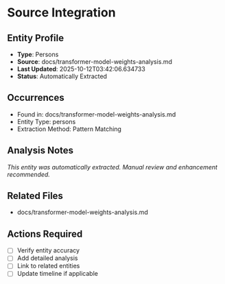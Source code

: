 # Source Integration

## Entity Profile
- **Type**: Persons
- **Source**: docs/transformer-model-weights-analysis.md
- **Last Updated**: 2025-10-12T03:42:06.634733
- **Status**: Automatically Extracted

## Occurrences
- Found in: docs/transformer-model-weights-analysis.md
- Entity Type: persons
- Extraction Method: Pattern Matching

## Analysis Notes
*This entity was automatically extracted. Manual review and enhancement recommended.*

## Related Files
- docs/transformer-model-weights-analysis.md

## Actions Required
- [ ] Verify entity accuracy
- [ ] Add detailed analysis
- [ ] Link to related entities
- [ ] Update timeline if applicable
